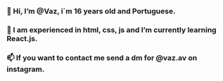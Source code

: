 ### 👋 Hi, I’m @Vaz, i´m 16 years old and Portuguese. 
### 🌱 I am experienced in html, css, js and I’m currently learning React.js.
### 📫 If you want to contact me send a dm for @vaz.av on instagram.
